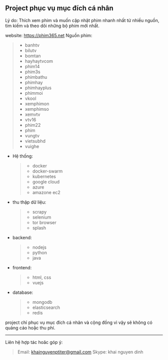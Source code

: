 Project phục vụ mục đích cá nhân
-------------

Lý do: Thích xem phim và muốn cập nhật phim nhanh nhất từ nhiều nguồn, tìm kiếm và theo dõi những bộ phim mới nhất.

website: https://phim365.net
Nguồn phim:

>- banhtv
>- bilutv
>- bomtan
>- hayhaytvcom
>- phim14
>- phim3s
>- phimbathu
>- phimhay
>- phimhayplus
>- phimmoi
>- vkool
>- xemphimon
>- xemphimso
>- xemvtv
>- vtv16
>- phim22
>- phim
>- vungtv
>- vietsubhd
>- vuighe

- Hệ thống:
	>- docker 
	>- docker-swarm
	>- kubernetes
	>- google cloud
	>- azure
	>- amazone ec2
		
- thu thập dữ liệu:
	>- scrapy
	>- selenium
	>- tor browser
	>- splash
	
- backend:
	>- nodejs
	>- python
	>- java
	
- frontend:
	>- html, css
	>- vuejs
	
- database:
	>- mongodb
	>- elasticsearch
	>- redis
	
project chỉ phục vụ mục đích cá nhân và cộng đồng vì vậy sẽ không có quảng cáo hoặc thu phí.

----------
Liên hệ hợp tác hoăc góp ý: 

> Email: khainguyenptiter@gmail.com
> Skype: khai nguyen dinh
